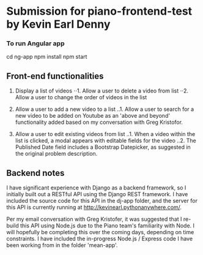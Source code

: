 # Submission for piano-frontend-test by Kevin Earl Denny

### To run Angular app

cd ng-app
npm install
npm start

## Front-end functionalities

1. Display a list of videos
⋅⋅1. Allow a user to delete a video from list
⋅⋅2. Allow a user to change the order of videos in the list

2. Allow a user to add a new video to a list
..1. Allow a user to search for a new video to be added on Youtube as an 'above and beyond' functionality added based on my conversation with Greg Kristofor.

3. Allow a user to edit existing videos from list
..1. When a video within the list is clicked, a modal appears with editable fields for the video
..2. The Published Date field includes a Bootstrap Datepicker, as suggested in the original problem description.


## Backend notes

I have significant experience with Django as a backend framework, so I initially built out a RESTful API using the Django REST framework. I have included the source code for this API in the dj-app folder, and the server for this API is currently running at http://kevinearl.pythonanywhere.com/.

Per my email conversation with Greg Kristofer, it was suggested that I re-build this API using Node.js due to the Piano team's familiarity with Node. I will hopefully be completing this over the coming days, depending on time constraints. I have included the in-progress Node.js / Express code I have been working from in the folder 'mean-app'.